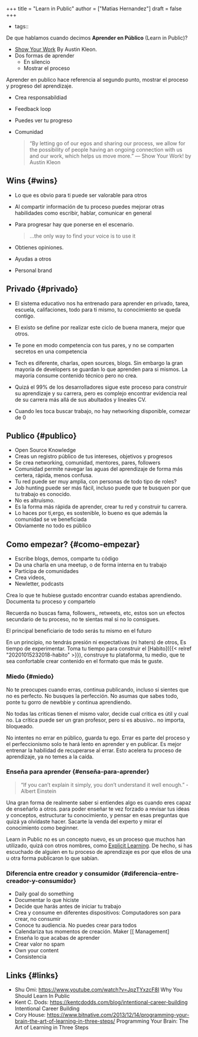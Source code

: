 +++
title = "Learn in Public"
author = ["Matias Hernandez"]
draft = false
+++

-   tags::

De que hablamos cuando decimos **Aprender en Público** (Learn in Public)?

-   [Show Your Work](<https://amzn.to/309BJxK>) By Austin Kleon.
-   Dos formas de aprender
    -   En silencio
    -   Mostrar el proceso

Aprender en publico hace referencia al segundo punto, mostrar el proceso y progreso del aprendizaje.

-   Crea responsabildiad
-   Feedback loop
-   Puedes ver tu progreso
-   Comunidad

    > “By letting go of our egos and sharing our process, we allow for the possibility of people having an ongoing connection with us and our work, which helps us move more.” — Show Your Work! by Austin Kleon


## Wins {#wins}

-   Lo que es obvio para ti puede ser valorable para otros
-   Al compartir información de tu proceso puedes mejorar otras habilidades como escribir, hablar, comunicar en general
-   Para progresar hay que ponerse en el escenario.

    > ...the only way to find your voice is to use it
-   Obtienes opiniones.
-   Ayudas a otros
-   Personal brand


## Privado {#privado}

-   El sistema educativo nos ha entrenado para aprender en privado, tarea, escuela, califaciones, todo para ti mismo, tu conocimiento se queda contigo.
-   El existo se define por realizar este ciclo de buena manera, mejor que otros.
-   Te pone en modo competencia con tus pares, y no se comparten secretos en una competencia

-   Tech es diferente, charlas, open sources, blogs. Sin embargo la gran mayoría de developers se guardan lo que aprenden para si mismos. La mayoría consume contenido técnico pero no crea.
-   Quizá el 99% de los desarrolladores sigue este proceso para construir su aprendizaje y su carrera, pero es complejo encontrar evidencia real de su carrera más allá de sus abultados y lineales CV.
-   Cuando les toca buscar trabajo, no hay networking disponible, comezar de 0


## Publico {#publico}

-   Open Source Knowledge
-   Creas un registro público de tus intereses, objetivos y progresos
-   Se crea networking, comunidad, mentores, pares, followers
-   Comunidad permite navegar las aguas del aprendizaje de forma más certera, rápida, menos confusa.
-   Tu red puede ser muy amplia, con personas de todo tipo de roles?
-   Job hunting puede ser más fácil, incluso puede que te busquen por que tu trabajo es conocido.
-   No es altruísmo.
-   Es la forma más rápida de aprender, crear tu red y construir tu carrera.
-   Lo haces por ti,ergo, es sostenible, lo bueno es que además la comunidad se ve beneficiada
-   Obviamente no todo es público


## Como empezar? {#como-empezar}

-   Escribe blogs, demos, comparte tu código
-   Da una charla en una meetup, o de forma interna en tu trabajo
-   Participa de comunidades
-   Crea videos,
-   Newletter, podcasts

Crea lo que te hubiese gustado encontrar cuando estabas aprendiendo.
Documenta tu proceso y compartelo

Recuerda no buscas fama, followers,, retweets, etc, estos son un efectos secundario de tu proceso, no te sientas mal si no lo consigues.

El principal beneficiario de todo serás tu mismo en el futuro

En un principio, no tendrás presión ni expectativas (ni haters) de otros, Es tiempo de experimentar.
Toma tu tiempo para construir el [Habito]({{< relref "20201015232018-habito" >}}), construye tu plataforma, tu medio, que te sea confortable crear contenido en el formato que más te guste.


### Miedo {#miedo}

No te preocupes cuando erras, continua publicando, incluso si sientes que no es perfecto. No busques la perfección.
No asumas que sabes todo, ponte tu gorro de newbbie y continua aprendiendo.

No todas las criticas tienen el mismo valor, decide cual critica es útil y cual no. La crítica puede ser un gran profesor, pero si es abusivo.. no importa, bloqueado.

No intentes no errar en público, guarda tu ego. Errar es parte del proceso y el perfeccionismo solo te hará lento en aprender y en publicar. Es mejor entrenar la habilidad de recuperarse al errar. Esto acelera tu proceso de aprendizaje, ya no temes a la caída.


### Enseña para aprender {#enseña-para-aprender}

> “If you can’t explain it simply, you don’t understand it well enough.” - Albert Einstein

Una gran forma de realmente saber si entiendes algo es cuando eres capaz de enseñarlo a otros. para poder enseñar te vez forzado a revisar tus ideas y conceptos, estructurar tu conocimiento, y pensar en esas preguntas que quizá ya olvidaste hacer. Sacarte la venda del experto y mirar el conocimiento como beginner.

Learn in Public no es un concepto nuevo, es un proceso que muchos han utilizado, quizá con otros nombres, como [Explicit Learning](<https://medium.com/@reidhoffman/those-who-teach-can-do-98a30e9a74ea>). De hecho, si has escuchado de alguien en tu proceso de aprendizaje es por que ellos de una u otra forma publicaron lo que sabían.


### Diferencia entre creador y consumidor {#diferencia-entre-creador-y-consumidor}

-   Daily goal do something
-   Documentar lo que hiciste
-   Decide que harás antes de iniciar tu trabajo
-   Crea y consume en diferentes dispositivos: Computadores son para crear, no consumir
-   Conoce tu audiencia. No puedes crear para todos
-   Calendariza tus momentos de creación. Maker [[<Time> Management]
-   Enseña lo que acabas de aprender
-   Crear valor no spam
-   Own your content
-   Consistencia


## Links {#links}

-   Shu Omi: <https://www.youtube.com/watch?v=JpzTYxzcF8I> Why You Should Learn In Public
-   Kent C. Dods: <https://kentcdodds.com/blog/intentional-career-building> Intentional Career Building
-   Cory House: <https://www.bitnative.com/2013/12/14/programming-your-brain-the-art-of-learning-in-three-steps/> Programming Your Brain: The Art of Learning in Three Steps
